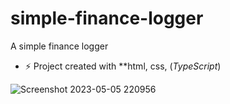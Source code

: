 # simple-finance-logger
A simple finance logger 

- ⚡ Project created with  **html, css, (*TypeScript*)

![Screenshot 2023-05-05 220956](https://user-images.githubusercontent.com/83751389/236482490-015d7156-6b9c-4ef5-b66d-09a6e64f1ed9.png)
